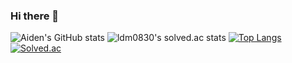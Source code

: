### Hi there 👋

![Aiden's GitHub stats](https://github-readme-stats.vercel.app/api?username=Aiden-swda&show_icons=true&theme=radical)
![ldm0830's solved.ac stats](https://github-readme-solvedac.hyp3rflow.vercel.app/api/?handle=ldm0830)
[![Top Langs](https://github-readme-stats.vercel.app/api/top-langs/?username=Aiden-swda&layout=compact)](https://github.com/Aiden-swda/github-readme-stats)
[![Solved.ac](http://mazassumnida.wtf/api/generate_badge?boj=ldm0830)](https://solved.ac/profile/ldm0830)
<!--
**Aiden-swda/Aiden-swda** is a ✨ _special_ ✨ repository because its `README.md` (this file) appears on your GitHub profile.

Here are some ideas to get you started:

- 🔭 I’m currently working on ...
- 🌱 I’m currently learning ...
- 👯 I’m looking to collaborate on ...
- 🤔 I’m looking for help with ...
- 💬 Ask me about ...
- 📫 How to reach me: ...
- 😄 Pronouns: ...
- ⚡ Fun fact: ...
-->
